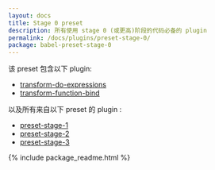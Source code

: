```yaml
---
layout: docs
title: Stage 0 preset
description: 所有使用 stage 0 (或更高)阶段的代码必备的 plugin
permalink: /docs/plugins/preset-stage-0/
package: babel-preset-stage-0
---
```


该 preset 包含以下 plugin:

- [transform-do-expressions](/docs/plugins/transform-do-expressions/)
- [transform-function-bind](/docs/plugins/transform-function-bind/)

以及所有来自以下 preset 的 plugin :

- [preset-stage-1](/docs/plugins/preset-stage-1/)
- [preset-stage-2](/docs/plugins/preset-stage-2/)
- [preset-stage-3](/docs/plugins/preset-stage-3/)

{% include package_readme.html %}
